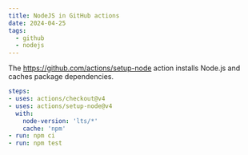 ```yaml
---
title: NodeJS in GitHub actions
date: 2024-04-25
tags:
  - github
  - nodejs
---
```


The https://github.com/actions/setup-node action installs Node.js and caches package dependencies.

<!-- more -->

```yaml
steps:
- uses: actions/checkout@v4
- uses: actions/setup-node@v4
  with:
    node-version: 'lts/*'
    cache: 'npm'
- run: npm ci
- run: npm test
```
